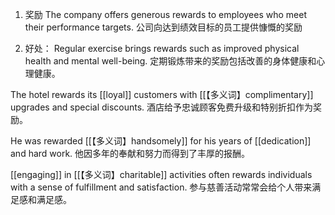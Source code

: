 1. 奖励
The company offers generous rewards to employees who meet their performance targets.
公司向达到绩效目标的员工提供慷慨的奖励

2. 好处：
Regular exercise brings rewards such as improved physical health and mental well-being.
定期锻炼带来的奖励包括改善的身体健康和心理健康。

The hotel rewards its [[loyal]] customers with [[【多义词】complimentary]] upgrades and special discounts.
酒店给予忠诚顾客免费升级和特别折扣作为奖励。

He was rewarded [[【多义词】handsomely]] for his years of [[dedication]] and hard work.
他因多年的奉献和努力而得到了丰厚的报酬。

[[engaging]] in [[【多义词】charitable]] activities often rewards individuals with a sense of fulfillment and satisfaction.
参与慈善活动常常会给个人带来满足感和满足感。

